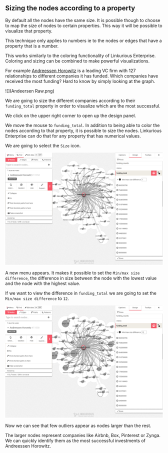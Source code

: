 ## Sizing the nodes according to a property

By default all the nodes have the same size. It is possible though to choose to map the size of nodes to certain properties. This way it will be possible to visualize that property.

This technique only applies to numbers ie to the nodes or edges that have a property that is a number.

This works similarly to the coloring functionality of Linkurious Enterprise. Coloring and sizing can be combined to make powerful visualizations.

For example [Andreessen Horowitz](http://a16z.com/) is a leading VC firm with 127 relationships to different companies it has funded. Which companies have received the most funding? Hard to know by simply looking at the graph.

![](Andeersen Raw.png)

We are going to size the different companies according to their ```funding_total``` property in order to visualize which are the most successful.

We click on the upper right corner to open up the design panel.

We move the mouse to ```funding_total```. In addition to being able to color the nodes according to that property, it is possible to size the nodes. Linkurious Enterprise can do that for any property that has numerical values.

We are going to select the ```Size``` icon.

![](Sizing.png)

A new menu appears. It makes it possible to set the ```Min/max size difference```, the difference in size between the node with the lowest value and the node with the highest value.

If we want to view the difference in ```funding_total``` we are going to set the ```Min/max size difference``` to ```12```.

![](Sizing_12.png)

Now we can see that few outliers appear as nodes larger than the rest.

The larger nodes represent companies like Airbnb, Box, Pinterest or Zynga. We can quickly identify them as the most successful investments of Andreessen Horowitz.
